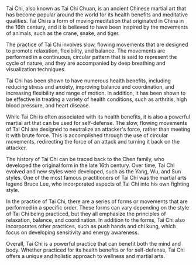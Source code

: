 Tai Chi, also known as Tai Chi Chuan, is an ancient Chinese martial art that has become popular around the world for its health benefits and meditative qualities. Tai Chi is a form of moving meditation that originated in China in the 16th century, and it is believed to have been inspired by the movements of animals, such as the crane, snake, and tiger.

The practice of Tai Chi involves slow, flowing movements that are designed to promote relaxation, flexibility, and balance. The movements are performed in a continuous, circular pattern that is said to represent the cycle of nature, and they are accompanied by deep breathing and visualization techniques.

Tai Chi has been shown to have numerous health benefits, including reducing stress and anxiety, improving balance and coordination, and increasing flexibility and range of motion. In addition, it has been shown to be effective in treating a variety of health conditions, such as arthritis, high blood pressure, and heart disease.

While Tai Chi is often associated with its health benefits, it is also a powerful martial art that can be used for self-defense. The slow, flowing movements of Tai Chi are designed to neutralize an attacker's force, rather than meeting it with brute force. This is accomplished through the use of circular movements, redirecting the force of an attack and turning it back on the attacker.

The history of Tai Chi can be traced back to the Chen family, who developed the original form in the late 16th century. Over time, Tai Chi evolved and new styles were developed, such as the Yang, Wu, and Sun styles. One of the most famous practitioners of Tai Chi was the martial arts legend Bruce Lee, who incorporated aspects of Tai Chi into his own fighting style.

In the practice of Tai Chi, there are a series of forms or movements that are performed in a specific order. These forms can vary depending on the style of Tai Chi being practiced, but they all emphasize the principles of relaxation, balance, and coordination. In addition to the forms, Tai Chi also incorporates other practices, such as push hands and chi kung, which focus on developing sensitivity and energy awareness.

Overall, Tai Chi is a powerful practice that can benefit both the mind and body. Whether practiced for its health benefits or for self-defense, Tai Chi offers a unique and holistic approach to wellness and martial arts.
